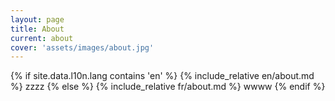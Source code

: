 ```yaml
---
layout: page
title: About
current: about
cover: 'assets/images/about.jpg'
---
```


{% if site.data.l10n.lang contains 'en' %}
	{% include_relative en/about.md %} zzzz
{% else %}
	{% include_relative fr/about.md %} wwww 
{% endif %} 